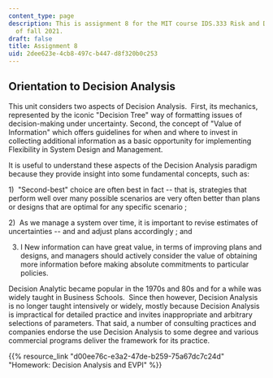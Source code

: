 ```yaml
---
content_type: page
description: This is assignment 8 for the MIT course IDS.333 Risk and Decision Analysis
  of fall 2021.
draft: false
title: Assignment 8
uid: 2dee623e-4cb8-497c-b447-d8f320b0c253
---
```

## Orientation to Decision Analysis

This unit considers two aspects of Decision Analysis.  First, its mechanics, represented by the iconic "Decision Tree" way of formatting issues of decision-making under uncertainty. Second, the concept of "Value of Information" which offers guidelines for when and where to invest in collecting additional information as a basic opportunity for implementing Flexibility in System Design and Management.

It is useful to understand these aspects of the Decision Analysis paradigm because they provide insight into some fundamental concepts, such as:

1)  "Second-best" choice are often best in fact -- that is, strategies that perform well over many possible scenarios are very often better than plans or designs that are optimal for any specific scenario ;

2)  As we manage a system over time, it is important to revise estimates of uncertainties -- and and adjust plans accordingly ; and

3) I New information can have great value, in terms of improving plans and designs, and managers should actively consider the value of obtaining more information before making absolute commitments to particular policies.

Decision Analytic became popular in the 1970s and 80s and for a while was widely taught in Business Schools.  Since then however, Decision Analysis is no longer taught intensively or widely, mostly because Decision Analysis is impractical for detailed practice and invites inappropriate and arbitrary selections of parameters. That said, a number of consulting practices and companies endorse the use Decision Analysis to some degree and various commercial programs deliver the framework for its practice.

{{% resource_link "d00ee76c-e3a2-47de-b259-75a67dc7c24d" "Homework: Decision Analysis and EVPI" %}}